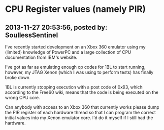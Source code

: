 # CPU Register values (namely PIR)

## 2013-11-27 20:53:56, posted by: SoullessSentinel

I've recently started development on an Xbox 360 emulator using my (limited) knowledge of PowerPC and a large collection of CPU documentation from IBM's website.  
   
 I've got as far as emulating enough op codes for 1BL to start running, however, my JTAG Xenon (which I was using to perform tests) has finally broke down.  
   
 1BL is currently stopping execution with a post code of 0x93, which according to the Free60 wiki, means that the code is being executed on the wrong CPU core.   
   
 Can anybody with access to an Xbox 360 that currently works please dump the PIR register of each hardware thread so that I can program the correct initial values into my Xenon emulator core. I'd do it myself if I still had the hardware.